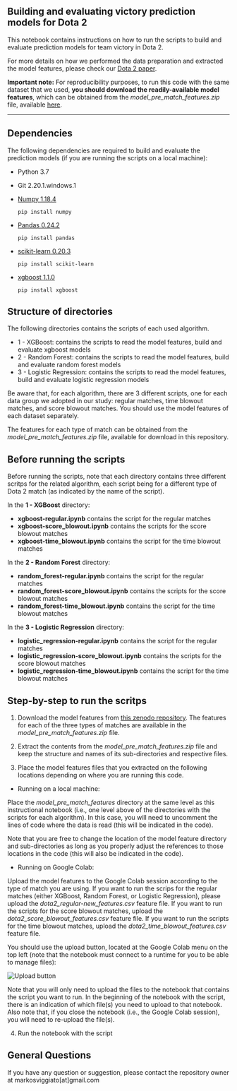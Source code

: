 ## Building and evaluating victory prediction models for Dota 2

This notebook contains instructions on how to run the scripts to build and evaluate prediction models for team victory in Dota 2.

For more details on how we performed the data preparation and extracted the model features, please check our [Dota 2 paper](https://markosviggiato.github.io/resources/Markos_AIIDE_20.pdf).

**Important note:** For reproducibility purposes, to run this code with the same dataset that we used, **you should download the readily-available model features**, which can be obtained from the *model_pre_match_features.zip* file, available [here](http://doi.org/10.5281/zenodo.3890315).


---

## Dependencies

The following dependencies are required to build and evaluate the prediction models (if you are running the scripts on a local machine):

 - Python 3.7
 
 
 - Git 2.20.1.windows.1
  
  
 - [Numpy 1.18.4](https://numpy.org/)

    `
    pip install numpy
    `


 - [Pandas 0.24.2](https://pandas.pydata.org/)
 
    `
    pip install pandas
    `
 
 
 - [scikit-learn 0.20.3](https://scikit-learn.org/stable/)

    `
    pip install scikit-learn
    `


 - [xgboost 1.1.0](https://xgboost.readthedocs.io/en/latest/)

    `
    pip install xgboost
    `
    
 ## Structure of directories
 
 The following directories contains the scripts of each used algorithm.

 - 1 - XGBoost: contains the scripts to read the model features, build and evaluate xgboost models
 - 2 - Random Forest: contains the scripts to read the model features, build and evaluate random forest models
 - 3 - Logistic Regression: contains the scripts to read the model features, build and evaluate logistic regression models

Be aware that, for each algorithm, there are 3 different scripts, one for each data group we adopted in our study: regular matches, time blowout matches, and score blowout matches. You should use the model features of each dataset separately.

The features for each type of match can be obtained from the *model_pre_match_features.zip* file, available for download in this repository.

## Before running the scripts

Before running the scripts, note that each directory contains three different scritps for the related algorithm, each script being for a different type of Dota 2 match (as indicated by the name of the script). 

In the **1 - XGBoost** directory:

*   **xgboost-regular.ipynb** contains the script for the regular matches
*   **xgboost-score_blowout.ipynb** contains the scripts for the score blowout matches
*   **xgboost-time_blowout.ipynb** contains the script for the time blowout matches

In the **2 - Random Forest** directory:

*   **random_forest-regular.ipynb** contains the script for the regular matches
*   **random_forest-score_blowout.ipynb** contains the scripts for the score blowout matches
*   **random_forest-time_blowout.ipynb** contains the script for the time blowout matches
   
In the **3 - Logistic Regression** directory:

*   **logistic_regression-regular.ipynb** contains the script for the regular matches
*   **logistic_regression-score_blowout.ipynb** contains the scripts for the score blowout matches
*   **logistic_regression-time_blowout.ipynb** contains the script for the time blowout matches

## Step-by-step to run the scritps

1.   Download the model features from [this zenodo repository](http://doi.org/10.5281/zenodo.3890315). The features for each of the three types of matches are available in the *model_pre_match_features.zip* file.

2.   Extract the contents from the *model_pre_match_features.zip* file and keep the structure and names of its sub-directories and respective files.

3.  Place the model features files that you extracted on the following locations depending on where you are running this code.


*   Running on a local machine:

  Place the *model_pre_match_features* directory at the same level as this instructional notebook (i.e., one level above of the directories with the scripts for each algorithm). In this case, you will need to uncomment the lines of code where the data is read (this will be indicated in the code).
  
  Note that you are free to change the location of the model feature directory and sub-directories as long as you properly adjust the references to those locations in the code (this will also be indicated in the code).


*   Running on Google Colab:
  
  Upload the model features to the Google Colab session according to the type of match you are using. If you want to run the scrips for the regular matches (either XGBoost, Random Forest, or Logistic Regression), please upload the *dota2_regular-new_features.csv* feature file. If you want to run the scripts for the score blowout matches, upload the *dota2_score_blowout_features.csv* feature file. If you want to run the scripts for the time blowout matches, upload the *dota2_time_blowout_features.csv* feature file. 

  You should use the upload button, located at the Google Colab menu on the top left (note that the notebook must connect to a runtime for you to be able to manage files):

  ![Upload button](https://drive.google.com/uc?export=view&id=1_yDESFJnEOBTd4LQZ9PQV1d_kkRM6Ma3)

  Note that you will only need to upload the files to the notebook that contains the script you want to run. In the beginning of the notebook with the script, there is an indication of which file(s) you need to upload to that notebook. Also note that, if you close the notebook (i.e., the Google Colab session), you will need to re-upload the file(s).


4.   Run the notebook with the script

## General Questions

If you have any question or suggestion, please contact the repository owner at markosviggiato[at]gmail.com
